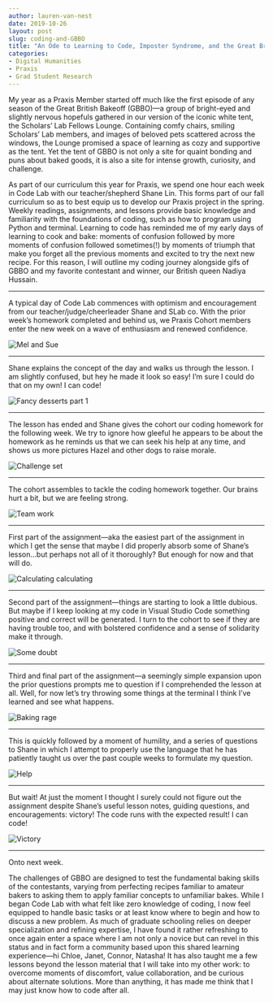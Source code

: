 ```yaml
---
author: lauren-van-nest
date: 2019-10-26
layout: post
slug: coding-and-GBBO
title: "An Ode to Learning to Code, Imposter Syndrome, and the Great British Bake Off"
categories:
- Digital Humanities
- Praxis
- Grad Student Research
---
```

My year as a Praxis Member started off much like the first episode of any season of the Great British Bakeoff (GBBO)—a group of bright-eyed and slightly nervous hopefuls gathered in our version of the iconic white tent, the Scholars’ Lab Fellows Lounge. Containing comfy chairs, smiling Scholars’ Lab members, and images of beloved pets scattered across the windows, the Lounge promised a space of learning as cozy and supportive as the tent. Yet the tent of GBBO is not only a site for quaint bonding and puns about baked goods, it is also a site for intense growth, curiosity, and challenge. 

As part of our curriculum this year for Praxis, we spend one hour each week in Code Lab with our teacher/shepherd Shane Lin. This forms part of our fall curriculum so as to best equip us to develop our Praxis project in the spring. Weekly readings, assignments, and lessons provide basic knowledge and familiarity with the foundations of coding, such as how to program using Python and terminal. Learning to code has reminded me of my early days of learning to cook and bake: moments of confusion followed by more moments of confusion followed sometimes(!) by moments of triumph that make you forget all the previous moments and excited to try the next new recipe. For this reason, I will outline my coding journey alongside gifs of GBBO and my favorite contestant and winner, our British queen Nadiya Hussain.

***

A typical day of Code Lab commences with optimism and encouragement from our teacher/judge/cheerleader Shane and SLab co. With the prior week’s homework completed and behind us, we Praxis Cohort members enter the new week on a wave of enthusiasm and renewed confidence.

![Mel and Sue](https://media.giphy.com/media/EXboZCOb6BUw8/giphy.gif)

***

Shane explains the concept of the day and walks us through the lesson. I am slightly confused, but hey he made it look so easy! I’m sure I could do that on my own! I can code!

![Fancy desserts part 1](https://media.giphy.com/media/26FKYJ95SozDCQqB2/giphy.gif)

***

The lesson has ended and Shane gives the cohort our coding homework for the following week. We try to ignore how gleeful he appears to be about the homework as he reminds us that we can seek his help at any time, and shows us more pictures Hazel and other dogs to raise morale.

![Challenge set](https://media.giphy.com/media/3o6Zt4HIOWrN3mBkgU/giphy.gif)

***

The cohort assembles to tackle the coding homework together. Our brains hurt a bit, but we are feeling strong.

![Team work](https://media.giphy.com/media/3o6ZtrmgK4xu6pvwf6/giphy.gif)

***

First part of the assignment—aka the easiest part of the assignment in which I get the sense that maybe I did properly absorb some of Shane’s lesson…but perhaps not all of it thoroughly? But enough for now and that will do.

![Calculating calculating](https://media.giphy.com/media/l0MYrsYIulHYo0Bhe/giphy.gif)

***

Second part of the assignment—things are starting to look a little dubious. But maybe if I keep looking at my code in Visual Studio Code something positive and correct will be generated. I turn to the cohort to see if they are having trouble too, and with bolstered confidence and a sense of solidarity make it through.

![Some doubt](https://media.giphy.com/media/l0MYQhOcZRFfWhpf2/giphy.gif)

***

Third and final part of the assignment—a seemingly simple expansion upon the prior questions prompts me to question if I comprehended the lesson at all. Well, for now let’s try throwing some things at the terminal I think I’ve learned and see what happens.

![Baking rage](https://media.giphy.com/media/l41YtBXZvSRdgqq7m/giphy.gif)

***

This is quickly followed by a moment of humility, and a series of questions to Shane in which I attempt to properly use the language that he has patiently taught us over the past couple weeks to formulate my question.

![Help](https://media.giphy.com/media/3o6ZtciqWu8iL28b9C/giphy.gif)

***

But wait! At just the moment I thought I surely could not figure out the assignment despite Shane’s useful lesson notes, guiding questions, and encouragements: victory! The code runs with the expected result! I can code! 

![Victory](https://media.giphy.com/media/KCUYjUT0v459K/giphy.gif)

***

Onto next week.

The challenges of GBBO are designed to test the fundamental baking skills of the contestants, varying from perfecting recipes familiar to amateur bakers to asking them to apply familiar concepts to unfamiliar bakes. While I began Code Lab with what felt like zero knowledge of coding, I now feel equipped to handle basic tasks or at least know where to begin and how to discuss a new problem. As much of graduate schooling relies on deeper specialization and refining expertise, I have found it rather refreshing to once again enter a space where I am not only a novice but can revel in this status and in fact form a community based upon this shared learning experience—hi Chloe, Janet, Connor, Natasha! It has also taught me a few lessons beyond the lesson material that I will take into my other work: to overcome moments of discomfort, value collaboration, and be curious about alternate solutions. More than anything, it has made me think that I may just know how to code after all. 
